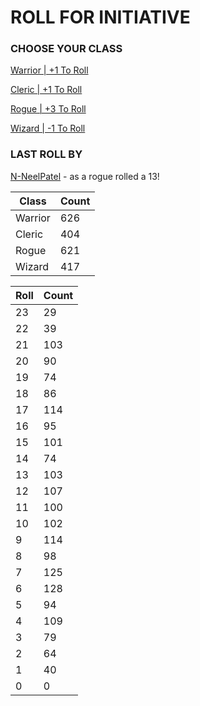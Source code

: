 # ROLL FOR INITIATIVE
### CHOOSE YOUR CLASS

[Warrior | +1 To Roll](https://github.com/benjaminsampica/benjaminsampica/issues/new?title=roll%7Cwarrior&body=Just+click+%27Submit+new+issue%27.)

[Cleric | +1 To Roll](https://github.com/benjaminsampica/benjaminsampica/issues/new?title=roll%7Ccleric&body=Just+click+%27Submit+new+issue%27.)

[Rogue | +3 To Roll](https://github.com/benjaminsampica/benjaminsampica/issues/new?title=roll%7Crogue&body=Just+click+%27Submit+new+issue%27.)

[Wizard | -1 To Roll](https://github.com/benjaminsampica/benjaminsampica/issues/new?title=roll%7Cwizard&body=Just+click+%27Submit+new+issue%27.)
### LAST ROLL BY
[N-NeelPatel](https://www.github.com/N-NeelPatel) - as a rogue rolled a 13!

|Class|Count|
|-|-|
|Warrior|626|
|Cleric|404|
|Rogue|621|
|Wizard|417|

|Roll|Count|
|-|-|
|23|29
|22|39
|21|103
|20|90
|19|74
|18|86
|17|114
|16|95
|15|101
|14|74
|13|103
|12|107
|11|100
|10|102
|9|114
|8|98
|7|125
|6|128
|5|94
|4|109
|3|79
|2|64
|1|40
|0|0
